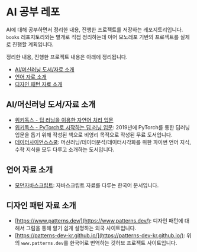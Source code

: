 <h1>AI 공부 레포</h1>

AI에 대해 공부하면서 정리한 내용, 진행한 프로젝트를 저장하는 레포지토리입니다. <br>
`books` 레포지토리와는 별개로 직접 정리하는데 이어 모노레포 기반의 프로젝트를 실제로 진행할 계획입니다.

정리한 내용, 진행한 프로젝트 내용은 아래에 정리됩니다.

- [AI/머신러닝 도서/자료 소개](#ai머신러닝-도서자료-소개)
- [언어 자료 소개](#언어-자료-소개)
- [디자인 패턴 자료 소개](#디자인-패턴-자료-소개)

## AI/머신러닝 도서/자료 소개

- [위키독스 - 딥 러닝을 이용한 자연어 처리 입문](https://wikidocs.net/book/2155)
- [위키독스 - PyTorch로 시작하는 딥 러닝 입문](https://wikidocs.net/book/2788): 2019년에 PyTorch를 통한 딥러닝 입문을 돕기 위해 작성된 책으로 비영리 목적으로 작성된 무료 도서입니다.
- [데이터사이언스스쿨](https://datascienceschool.net/intro.html): 머신러닝/데이터분석/데이터시각화를 위한 파이썬 언어 지식, 수학 지식을 모두 다루고 소개하는 도서입니다.

## 언어 자료 소개

- [모던자바스크립트](https://ko.javascript.info/): 자바스크립트 자료를 다루는 한국어 문서입니다.

## 디자인 패턴 자료 소개

- [https://www.patterns.dev/](https://www.patterns.dev/): 디자인 패턴에 대해서 그림을 통해 알기 쉽게 설명하는 외국 사이트입니다.
- [https://patterns-dev-kr.github.io/](https://patterns-dev-kr.github.io/): 위의 `www.patterns.dev`를 한국어로 번역하는 깃허브 프로젝트 사이트입니다.
